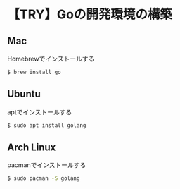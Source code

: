 # 【TRY】Goの開発環境の構築

## Mac

Homebrewでインストールする

```bash
$ brew install go
```

## Ubuntu

aptでインストールする

```bash
$ sudo apt install golang
```

## Arch Linux

pacmanでインストールする

```bash
$ sudo pacman -S golang
```

